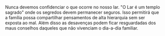 Nunca devemos confidenciar o que ocorre no nosso lar. "O Lar é um templo sagrado" onde os segredos devem permanecer seguros. Isso permitirá que a família possa compartilhar pensamentos de alta hierarquia sem ser exposta ao mal. Além disso as desavenças podem ficar resguardadas dos maus conselhos daqueles que não vivenciam o dia-a-dia familiar.

